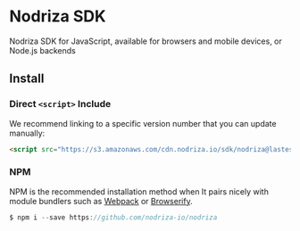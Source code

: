 
# Nodriza SDK

Nodriza SDK for JavaScript, available for browsers and mobile devices, or Node.js backends 

## Install

### Direct  `<script>`  Include
We recommend linking to a specific version number that you can update manually:
```html
<script src="https://s3.amazonaws.com/cdn.nodriza.io/sdk/nodriza@lastest/nodriza-sdk.bundle.js"></script>
```


### NPM
NPM is the recommended installation method when It pairs nicely with module bundlers such as [Webpack](https://webpack.js.org/) or [Browserify](http://browserify.org/).
```javascript
$ npm i --save https://github.com/nodriza-io/nodriza 
```

